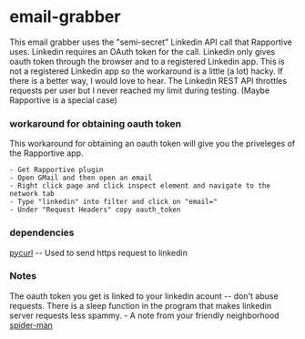 # email-grabber

This email grabber uses the "semi-secret" Linkedin API call that Rapportive uses. Linkedin requires an OAuth token for the call. Linkedin only gives oauth token through the browser and to a registered Linkedin app. This is not a registered Linkedin app so the workaround is a little (a lot) hacky. If there is a better way, I would love to hear. The Linkedin REST API throttles requests per user but I never reached my limit during testing. (Maybe Rapportive is a special case)

### workaround for obtaining oauth token

This workaround for obtaining an oauth token will give you the priveleges of the Rapportive app.

	- Get Rapportive plugin
	- Open GMail and then open an email
	- Right click page and click inspect element and navigate to the network tab
	- Type "linkedin" into filter and click on "email="
	- Under "Request Headers" copy oauth_token

### dependencies

[pycurl] -- Used to send https request to linkedin

### Notes

The oauth token you get is linked to your linkedin acount -- don't abuse requests. There is a sleep function in the program that makes linkedin server requests less spammy.
	- A note from your friendly neighborhood [spider-man]

[pycurl]: <http://pycurl.sourceforge.net/>
[spider-man]: <http://quoteinvestigator.com/wp-content/uploads/2015/07/spider400.jpg>